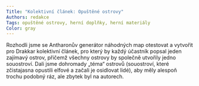 ```yaml
---
Title: "Kolektivní článek: Opuštěné ostrovy"
Authors: redakce
Tags: opuštěné ostrovy, herní doplňky, herní materiály
Color: gray
---
```

Rozhodli jsme se Antharonův generátor náhodných map otestovat a vytvořit pro Drakkar kolektivní článek, pro který by každý účastník popsal jeden zajímavý ostrov, přičemž všechny ostrovy by společně utvořily jedno souostroví. Dali jsme dohromady „téma“ ostrovů (souostroví, které zčistajasna opustili elfové a začali je osidlovat lidé), aby měly alespoň trochu podobný ráz, ale zbytek byl na autorech.
